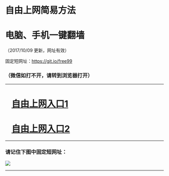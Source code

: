 ﻿# 自由上网简易方法

# 电脑、手机一键翻墙

（2017/10/09 更新，网址有效）

固定短网址：https://git.io/free99

### （微信如打不开，请转到浏览器打开）


***





# &nbsp;&nbsp; <a href="http://ft1682822067.fwq-tz-1001.info/fwqtz01.html?t=100900121104 " target="_blank">自由上网入口1</a>
# &nbsp;&nbsp; <a href="http://ft3046910301.fwq-tz-1002.info/fwqtz02.html?t=10090011664 " target="_blank">自由上网入口2</a>
***

### 请记住下图中固定短网址：

<img src="https://s3-us-west-2.amazonaws.com/fwq-1001/yjfq-20170905okok.png" /> 


***

